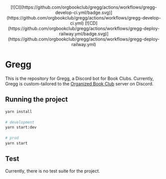 <p align="center>
    <img src="docs/_media/gregg.png" width="320" alt="Gregg Icon"/>
</p>
<p align="center">
[![CI](https://github.com/orgbookclub/gregg/actions/workflows/gregg-develop-ci.yml/badge.svg)](https://github.com/orgbookclub/gregg/actions/workflows/gregg-develop-ci.yml) [![CD](https://github.com/orgbookclub/gregg/actions/workflows/gregg-deploy-railway.yml/badge.svg)](https://github.com/orgbookclub/gregg/actions/workflows/gregg-deploy-railway.yml)
</p>

# Gregg

This is the repository for Gregg, a Discord bot for Book Clubs. Currently, Gregg is custom-tailored to the [Organized Book Club](https://discord.gg/BookClubs) server on Discord.

## Running the project

```bash
yarn install

# development
yarn start:dev

# prod
yarn start
```

## Test

Currently, there is no test suite for the project.

